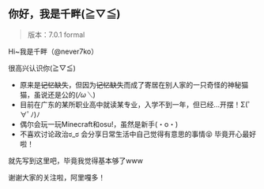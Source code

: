 ## 你好，我是千畔(≧▽≦)

>版本：7.0.1 formal

Hi~我是千畔（@never7ko）

很高兴认识你(≧▽≦)

 - 原来是~~记忆缺失~~，但因为~~记忆缺失~~而成了寄居在别人家的一只奇怪的神秘猫猫，虽说还是公的(*/ω＼*)
 - 目前在广东的某所职业高中就读某专业，入学不到一年，但已经…开摆！Σ(ﾟ∀ﾟﾉ)ﾉ
 - 偶尔会玩一玩Minecraft和osu!，虽然是新手(・o・)
 - 不喜欢讨论政治ಠ_ಠ 会分享日常生活中自己觉得有意思的事情😝 毕竟开心最好啦！

就先写到这里吧，毕竟我觉得基本够了www

谢谢大家的关注啦，阿里嘎多！

